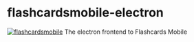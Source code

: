 # flashcardsmobile-electron
[![flashcardsmobile](https://snapcraft.io//flashcardsmobile/badge.svg)](https://snapcraft.io/flashcardsmobile)
The electron frontend to Flashcards Mobile

